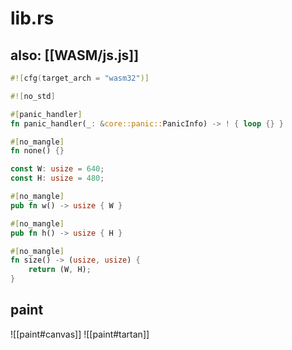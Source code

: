 # lib.rs

## also: [[WASM/js.js]]


```Rust
#![cfg(target_arch = "wasm32")]

#![no_std]

#[panic_handler]
fn panic_handler(_: &core::panic::PanicInfo) -> ! { loop {} }

#[no_mangle]
fn none() {}
```
```Rust
const W: usize = 640;
const H: usize = 480;

#[no_mangle]
pub fn w() -> usize { W }

#[no_mangle]
pub fn h() -> usize { H }

#[no_mangle]
fn size() -> (usize, usize) {
	return (W, H);
}
```

## paint

![[paint#canvas]]
![[paint#tartan]]

